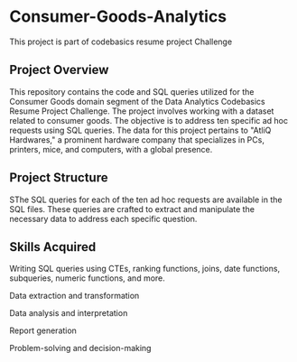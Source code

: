 # Consumer-Goods-Analytics
This project is part of codebasics resume project Challenge

## Project Overview
This repository contains the code and SQL queries utilized for the Consumer Goods domain segment of the Data Analytics Codebasics Resume Project Challenge. The project involves working with a dataset related to consumer goods. The objective is to address ten specific ad hoc requests using SQL queries. The data for this project pertains to "AtliQ Hardwares," a prominent hardware company that specializes in PCs, printers, mice, and computers, with a global presence.
## Project Structure

SThe SQL queries for each of the ten ad hoc requests are available in the SQL files. These queries are crafted to extract and manipulate the necessary data to address each specific question.

## Skills Acquired
Writing SQL queries using CTEs, ranking functions, joins, date functions, subqueries, numeric functions, and more.

Data extraction and transformation

Data analysis and interpretation

Report generation

Problem-solving and decision-making
